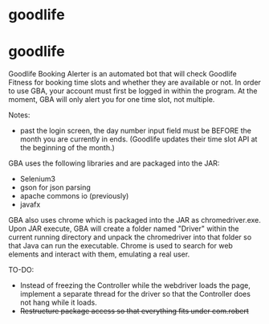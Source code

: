 # goodlife

# goodlife

Goodlife Booking Alerter is an automated bot that will check Goodlife Fitness for booking time slots and whether they are available or not. 
In order to use GBA, your account must first be logged in within the program. At the moment, GBA will only alert you for one time slot, not multiple.

Notes:
- past the login screen, the day number input field must be BEFORE the month you are currently in ends. (Goodlife updates their time slot API at the beginning of the month.)

GBA uses the following libraries and are packaged into the JAR:

- Selenium3
- gson for json parsing
- apache commons io (previously)
- javafx 

GBA also uses chrome which is packaged into the JAR as chromedriver.exe. Upon JAR execute, GBA will create a folder named "Driver" within the current running directory and unpack the chromedriver into that folder so that Java can run the executable. Chrome is used to search for web elements and interact with them, emulating a real user.

TO-DO:

- Instead of freezing the Controller while the webdriver loads the page, implement a separate thread for the driver so that the Controller does not hang while it loads.
- ~~Restructure package access so that everything fits under com.robert~~
 
